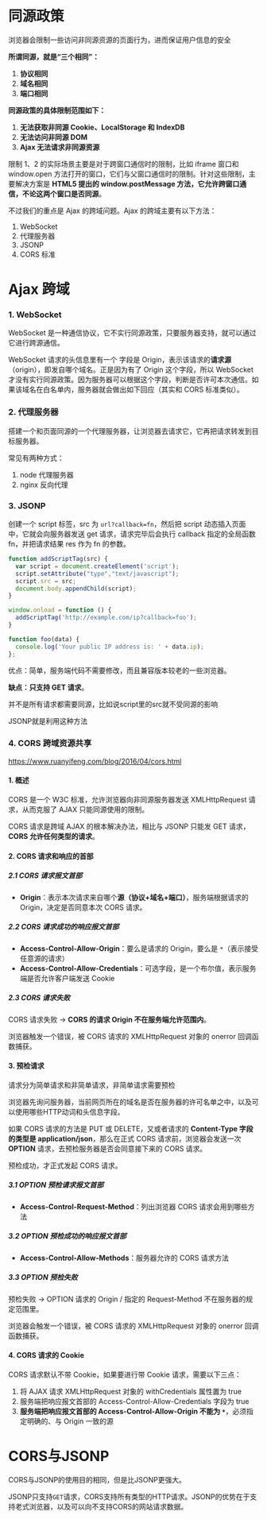 # 同源政策

浏览器会限制一些访问非同源资源的页面行为，进而保证用户信息的安全

**所谓同源，就是“三个相同”：**

1. **协议相同**
2. **域名相同**
3. **端口相同**

**同源政策的具体限制范围如下：**

1. **无法获取非同源 Cookie、LocalStorage 和 IndexDB** 
2. **无法访问非同源 DOM** 
3. **Ajax 无法请求非同源资源**

限制 1、2 的实际场景主要是对于跨窗口通信时的限制，比如 iframe 窗口和 window.open 方法打开的窗口，它们与父窗口通信时的限制。针对这些限制，主要解决方案是 **HTML5 提出的 window.postMessage 方法，它允许跨窗口通信，不论这两个窗口是否同源**。

不过我们的重点是 Ajax 的跨域问题。Ajax 的跨域主要有以下方法：

1. WebSocket
2. 代理服务器
3. JSONP
4. CORS 标准

# Ajax 跨域

### 1. WebSocket

WebSocket 是一种通信协议，它不实行同源政策，只要服务器支持，就可以通过它进行跨源通信。

WebSocket 请求的头信息里有一个 字段是 Origin，表示该请求的**请求源**（origin），即发自哪个域名。正是因为有了 Origin 这个字段，所以 WebSocket 才没有实行同源政策。因为服务器可以根据这个字段，判断是否许可本次通信。如果该域名在白名单内，服务器就会做出如下回应（其实和 CORS 标准类似）。

### 2. 代理服务器

搭建一个和页面同源的一个代理服务器，让浏览器去请求它，它再把请求转发到目标服务器。 

常见有两种方式：

1. node 代理服务器
2. nginx 反向代理

### 3. JSONP

创建一个 script 标签，src 为 `url?callback=fn`，然后把 script 动态插入页面中，它就会向服务器发送 get 请求，请求完毕后会执行 callback 指定的全局函数 fn，并把请求结果 res 作为 fn 的参数。

```js
function addScriptTag(src) {
  var script = document.createElement('script');
  script.setAttribute("type","text/javascript");
  script.src = src;
  document.body.appendChild(script);
}

window.onload = function () {
  addScriptTag('http://example.com/ip?callback=foo');
}

function foo(data) {
  console.log('Your public IP address is: ' + data.ip);
};
```

优点：简单，服务端代码不需要修改，而且兼容版本较老的一些浏览器。

**缺点：只支持 GET 请求**。

并不是所有请求都需要同源，比如说script里的src就不受同源的影响

JSONP就是利用这种方法

### 4. CORS 跨域资源共享

https://www.ruanyifeng.com/blog/2016/04/cors.html

#### 1. 概述

CORS 是一个  W3C 标准，允许浏览器向非同源服务器发送 XMLHttpRequest 请求，从而克服了 AJAX 只能同源使用的限制。

CORS 请求是跨域 AJAX 的根本解决办法，相比与 JSONP 只能发 GET 请求，**CORS 允许任何类型的请求**。

#### 2. CORS 请求和响应的首部

##### 2.1 CORS 请求报文首部

- **Origin**：表示本次请求来自哪个**源（协议+域名+端口）**，服务端根据请求的 Origin，决定是否同意本次 CORS 请求。

##### 2.2 CORS 请求成功的响应报文首部

- **Access-Control-Allow-Origin**：要么是请求的 Origin，要么是 `*`（表示接受任意源的请求）
- **Access-Control-Allow-Credentials**：可选字段，是一个布尔值，表示服务端是否允许客户端发送 Cookie

##### 2.3 CORS 请求失败

CORS 请求失败 → **CORS 的请求 Origin 不在服务端允许范围内**。

浏览器触发一个错误，被 CORS 请求的 XMLHttpRequest 对象的 onerror 回调函数捕获。

#### 3. 预检请求

请求分为简单请求和非简单请求，非简单请求需要预检

浏览器先询问服务器，当前网页所在的域名是否在服务器的许可名单之中，以及可以使用哪些HTTP动词和头信息字段。

如果 CORS 请求的方法是 PUT 或 DELETE，又或者请求的 **Content-Type 字段的类型是 application/json**，那么在正式 CORS 请求前，浏览器会发送一次 **OPTION** 请求，去预检服务器是否会同意接下来的 CORS 请求。

预检成功，才正式发起 CORS 请求。

##### 3.1 OPTION 预检请求报文首部

- **Access-Control-Request-Method**：列出浏览器 CORS 请求会用到哪些方法

##### 3.2 OPTION 预检成功的响应报文首部

- **Access-Control-Allow-Methods**：服务器允许的 CORS 请求方法

##### 3.3 OPTION 预检失败

预检失败 → OPTION 请求的 Origin / 指定的 Request-Method 不在服务器的规定范围里。

浏览器会触发一个错误，被 CORS 请求的 XMLHttpRequest 对象的 onerror 回调函数捕获。

#### 4. CORS 请求的 Cookie

CORS 请求默认不带 Cookie，如果要进行带 Cookie 请求，需要以下三点：

1. 将 AJAX 请求 XMLHttpRequest 对象的 withCredentials 属性置为 true
2. 服务端把响应报文首部的 Access-Control-Allow-Credentials 字段为 true
3. **服务端把响应报文首部的 Access-Control-Allow-Origin 不能为 `*`**，必须指定明确的、与 Origin 一致的源

# CORS与JSONP

CORS与JSONP的使用目的相同，但是比JSONP更强大。

JSONP只支持`GET`请求，CORS支持所有类型的HTTP请求。JSONP的优势在于支持老式浏览器，以及可以向不支持CORS的网站请求数据。

